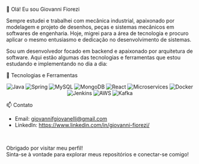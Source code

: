 👋 Olá! Eu sou Giovanni Fiorezi <br>

Sempre estudei e trabalhei com mecânica industrial, apaixonado por modelagem e projeto de desenhos, peças e sistemas mecânicos em softwares de engenharia. Hoje, migrei para a área de tecnologia e procuro aplicar o mesmo entusiasmo e dedicação no desenvolvimento de sistemas.

Sou um desenvolvedor focado em backend e apaixonado por arquitetura de software. Aqui estão algumas das tecnologias e ferramentas que estou estudando e implementando no dia a dia:

🌟 Tecnologias e Ferramentas <br>

<div align="center">
  <img src="https://img.shields.io/badge/Java-ED8B00?style=for-the-badge&logo=java&logoColor=white" alt="Java">
  <img src="https://img.shields.io/badge/Spring-6DB33F?style=for-the-badge&logo=spring&logoColor=white" alt="Spring">
  <img src="https://img.shields.io/badge/MySQL-4479A1?style=for-the-badge&logo=mysql&logoColor=white" alt="MySQL">
  <img src="https://img.shields.io/badge/MongoDB-4EA94B?style=for-the-badge&logo=mongodb&logoColor=white" alt="MongoDB">
  <img src="https://img.shields.io/badge/React-61DAFB?style=for-the-badge&logo=react&logoColor=white" alt="React">
  <img src="https://img.shields.io/badge/Microservices-FF5733?style=for-the-badge&logo=microservices&logoColor=white" alt="Microservices">
  <img src="https://img.shields.io/badge/Docker-2496ED?style=for-the-badge&logo=docker&logoColor=white" alt="Docker">
  <img src="https://img.shields.io/badge/Jenkins-D24939?style=for-the-badge&logo=jenkins&logoColor=white" alt="Jenkins">
  <img src="https://img.shields.io/badge/AWS-232F3E?style=for-the-badge&logo=amazon-aws&logoColor=white" alt="AWS">
  <img src="https://img.shields.io/badge/Apache%20Kafka-231F20?style=for-the-badge&logo=apache-kafka&logoColor=white" alt="Kafka">
</div>

📫 Contato <br>
- Email: giovannifgiovanelli@gmail.com 
- LinkedIn: https://www.linkedin.com/in/giovanni-fiorezi/

<br>

Obrigado por visitar meu perfil! <br>
Sinta-se à vontade para explorar meus repositórios e conectar-se comigo!
